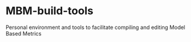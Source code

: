 # MBM-build-tools
Personal environment and tools to facilitate compiling and editing Model Based Metrics
